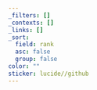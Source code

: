 ```yaml
---
_filters: []
_contexts: []
_links: []
_sort:
  field: rank
  asc: false
  group: false
color: ""
sticker: lucide//github
---
```

